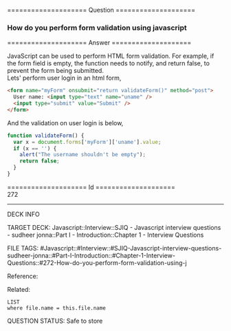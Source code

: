 ==================== Question ====================  

### How do you perform form validation using javascript  

==================== Answer ====================  

JavaScript can be used to perform HTML form validation. For example, if the form
field is empty, the function needs to notify, and return false, to prevent the
form being submitted.  
Lets' perform user login in an html form,

```html
<form name="myForm" onsubmit="return validateForm()" method="post">
  User name: <input type="text" name="uname" />
  <input type="submit" value="Submit" />
</form>
```

And the validation on user login is below,

```javascript
function validateForm() {
  var x = document.forms['myForm']['uname'].value;
  if (x == '') {
    alert("The username shouldn't be empty");
    return false;
  }
}
```

==================== Id ====================  
272
<!--ID: 1707879817905-->

---

DECK INFO

TARGET DECK: Javascript::Interview::SJIQ - Javascript interview questions - sudheer jonna::Part I - Introduction::Chapter 1 - Interview Questions

FILE TAGS: #Javascript::#Interview::#SJIQ-Javascript-interview-questions-sudheer-jonna::#Part-I-Introduction::#Chapter-1-Interview-Questions::#272-How-do-you-perform-form-validation-using-j

Reference:

Related:

```dataview
LIST
where file.name = this.file.name
```
QUESTION STATUS: Safe to store
